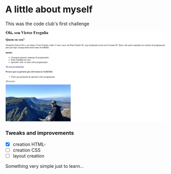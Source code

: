 
<h1> A little about myself </h1>

<p> This was the code club's first challenge</p>

<img src="./assets/capturar.png" alt= "resultado">

### Tweaks and improvements
- [x] creation HTML- 
- [ ] creation CSS
- [ ] layout creation 
<p> Something very simple just to learn...</p>
